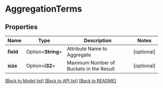 # AggregationTerms

## Properties

Name | Type | Description | Notes
------------ | ------------- | ------------- | -------------
**field** | Option<**String**> | Attribute Name to Aggregate | [optional]
**size** | Option<**i32**> | Maximum Number of Buckets in the Result | [optional]

[[Back to Model list]](../README.md#documentation-for-models) [[Back to API list]](../README.md#documentation-for-api-endpoints) [[Back to README]](../README.md)


